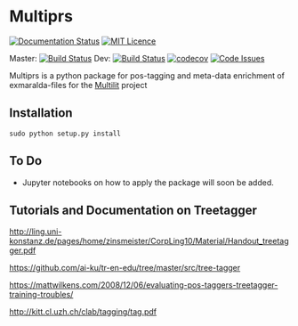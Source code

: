 # Multiprs 
[![Documentation Status](https://readthedocs.org/projects/multiprs/badge/?version=latest)](http://multiprs.readthedocs.io/en/latest/?badge=latest)
[![MIT Licence](https://badges.frapsoft.com/os/mit/mit.svg?v=103)](https://opensource.org/licenses/mit-license.php)   

Master: [![Build Status](https://travis-ci.org/fkuhn/multiprs.svg?branch=master)](https://travis-ci.org/fkuhn/multiprs)
Dev: [![Build Status](https://travis-ci.org/fkuhn/multiprs.svg?branch=dev)](https://travis-ci.org/fkuhn/multiprs)
[![codecov](https://codecov.io/gh/fkuhn/multiprs/branch/master/graph/badge.svg)](https://codecov.io/gh/fkuhn/multiprs)
[![Code Issues](https://www.quantifiedcode.com/api/v1/project/9f595640663245d59c175e808b2fb0d6/badge.svg)](https://www.quantifiedcode.com/app/project/9f595640663245d59c175e808b2fb0d6)

Multiprs is a python package for pos-tagging and meta-data enrichment of exmaralda-files for the [Multilit](http://www.uni-potsdam.de/daf/projekte/multilit.html)
 project 

## Installation

`sudo python setup.py install` 

## To Do
 - Jupyter notebooks on how to apply the package will soon be added.


## Tutorials and Documentation on Treetagger
http://ling.uni-konstanz.de/pages/home/zinsmeister/CorpLing10/Material/Handout_treetagger.pdf

https://github.com/ai-ku/tr-en-edu/tree/master/src/tree-tagger

https://mattwilkens.com/2008/12/06/evaluating-pos-taggers-treetagger-training-troubles/

http://kitt.cl.uzh.ch/clab/tagging/tag.pdf

